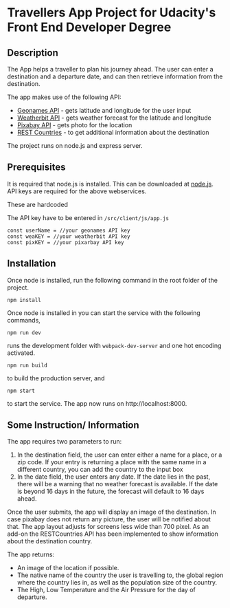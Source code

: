 # Travellers App Project for Udacity's Front End Developer Degree

## Description

The App helps a traveller to plan his journey ahead. The user can enter a destination and a departure date, and can then retrieve information from the destination.

The app makes use of the following API:

- [Geonames API](http://www.geonames.org/) - gets latitude and longitude for the user input
- [Weatherbit API](https://www.weatherbit.io/) - gets weather forecast for the latitude and longitude
- [Pixabay API](https://pixabay.com/)  - gets photo for the location
- [REST Countries](https://restcountries.eu) - to get additional information about the destination


The project runs on node.js and express server.

## Prerequisites

It is required that node.js is installed. This can be downloaded at [node.js](https://nodejs.org/en/). API keys are required for the above webservices. 

These are hardcoded

The API key have to be entered in ```/src/client/js/app.js```

```
const userName = //your geonames API key
const weaKEY = //your weatherbit API key
const pixKEY = //your pixarbay API key
```


## Installation

Once node is installed, run the following command in the root folder of the project.

```
npm install
```

Once node is installed in you can start the service with the following commands,

```
npm run dev
```
runs the development folder with ```webpack-dev-server``` and one hot encoding activated.

```
npm run build
```
to build the production server, and

```
npm start
```

to start the service. The app now runs on http://localhost:8000.


## Some Instruction/ Information

The app requires two parameters to run:

1. In the destination field, the user can enter either a name for a place, or a zip code. If your entry is returning a place with the same name in a different country, you can add the country to the input box
2. In the date field, the user enters any date. If the date lies in the past, there will be a warning that no weather forecast is available. If the date is beyond 16 days in the future, the forecast will default to 16 days ahead.


Once the user submits, the app will display an image of the destination. In case pixabay does not return any picture, the user will be notified about that. The app layout adjusts for screens less wide than 700 pixel. As an add-on the RESTCountries API has been implemented to show information about the destination country.  

The app returns:

- An image of the location if possible.
- The native name of the country the user is travelling to, the global region where the country lies in, as well as the population size of the country.
- The High, Low Temperature and the Air Pressure for the day of departure.



